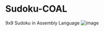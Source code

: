 # Sudoku-COAL
 9x9 Sudoku in Assembly Language
![image](https://github.com/user-attachments/assets/900af014-7733-438c-b96e-1bf42de81e9c)
